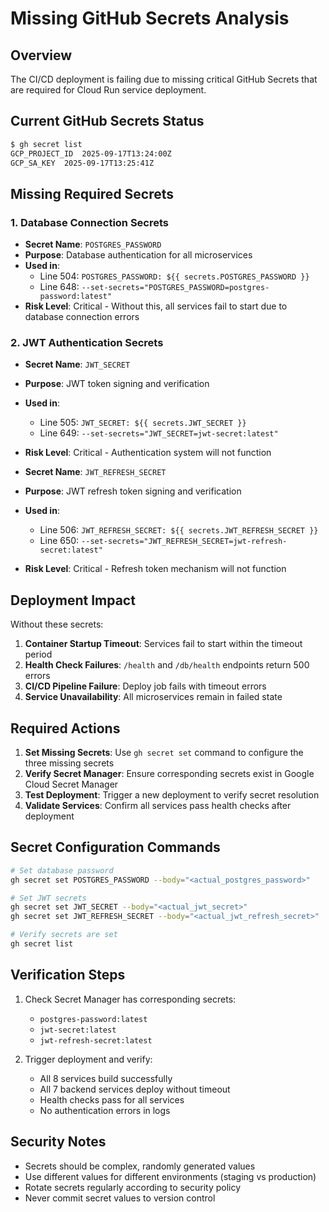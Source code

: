 # Missing GitHub Secrets Analysis

## Overview
The CI/CD deployment is failing due to missing critical GitHub Secrets that are required for Cloud Run service deployment.

## Current GitHub Secrets Status
```bash
$ gh secret list
GCP_PROJECT_ID	2025-09-17T13:24:00Z
GCP_SA_KEY	2025-09-17T13:25:41Z
```

## Missing Required Secrets

### 1. Database Connection Secrets
- **Secret Name**: `POSTGRES_PASSWORD`
- **Purpose**: Database authentication for all microservices
- **Used in**: 
  - Line 504: `POSTGRES_PASSWORD: ${{ secrets.POSTGRES_PASSWORD }}`
  - Line 648: `--set-secrets="POSTGRES_PASSWORD=postgres-password:latest"`
- **Risk Level**: Critical - Without this, all services fail to start due to database connection errors

### 2. JWT Authentication Secrets
- **Secret Name**: `JWT_SECRET`
- **Purpose**: JWT token signing and verification
- **Used in**:
  - Line 505: `JWT_SECRET: ${{ secrets.JWT_SECRET }}`
  - Line 649: `--set-secrets="JWT_SECRET=jwt-secret:latest"`
- **Risk Level**: Critical - Authentication system will not function

- **Secret Name**: `JWT_REFRESH_SECRET`
- **Purpose**: JWT refresh token signing and verification
- **Used in**:
  - Line 506: `JWT_REFRESH_SECRET: ${{ secrets.JWT_REFRESH_SECRET }}`
  - Line 650: `--set-secrets="JWT_REFRESH_SECRET=jwt-refresh-secret:latest"`
- **Risk Level**: Critical - Refresh token mechanism will not function

## Deployment Impact
Without these secrets:
1. **Container Startup Timeout**: Services fail to start within the timeout period
2. **Health Check Failures**: `/health` and `/db/health` endpoints return 500 errors
3. **CI/CD Pipeline Failure**: Deploy job fails with timeout errors
4. **Service Unavailability**: All microservices remain in failed state

## Required Actions
1. **Set Missing Secrets**: Use `gh secret set` command to configure the three missing secrets
2. **Verify Secret Manager**: Ensure corresponding secrets exist in Google Cloud Secret Manager
3. **Test Deployment**: Trigger a new deployment to verify secret resolution
4. **Validate Services**: Confirm all services pass health checks after deployment

## Secret Configuration Commands
```bash
# Set database password
gh secret set POSTGRES_PASSWORD --body="<actual_postgres_password>"

# Set JWT secrets  
gh secret set JWT_SECRET --body="<actual_jwt_secret>"
gh secret set JWT_REFRESH_SECRET --body="<actual_jwt_refresh_secret>"

# Verify secrets are set
gh secret list
```

## Verification Steps
1. Check Secret Manager has corresponding secrets:
   - `postgres-password:latest`
   - `jwt-secret:latest` 
   - `jwt-refresh-secret:latest`

2. Trigger deployment and verify:
   - All 8 services build successfully
   - All 7 backend services deploy without timeout
   - Health checks pass for all services
   - No authentication errors in logs

## Security Notes
- Secrets should be complex, randomly generated values
- Use different values for different environments (staging vs production)
- Rotate secrets regularly according to security policy
- Never commit secret values to version control